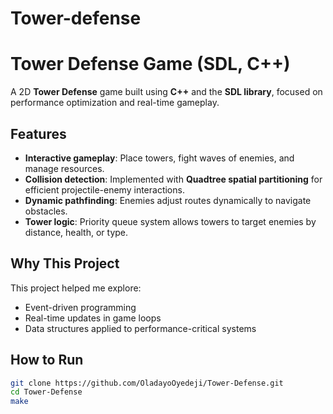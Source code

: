 # Tower-defense

# Tower Defense Game (SDL, C++)

A 2D **Tower Defense** game built using **C++** and the **SDL library**, focused on performance optimization and real-time gameplay.

## Features
- **Interactive gameplay**: Place towers, fight waves of enemies, and manage resources.
- **Collision detection**: Implemented with **Quadtree spatial partitioning** for efficient projectile-enemy interactions.
- **Dynamic pathfinding**: Enemies adjust routes dynamically to navigate obstacles.
- **Tower logic**: Priority queue system allows towers to target enemies by distance, health, or type.

## Why This Project
This project helped me explore:
- Event-driven programming
- Real-time updates in game loops
- Data structures applied to performance-critical systems

## How to Run
```bash
git clone https://github.com/OladayoOyedeji/Tower-Defense.git
cd Tower-Defense
make
